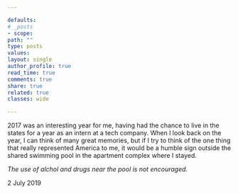 ```yaml
---

defaults:
# _posts
- scope:
path: ""
type: posts
values:
layout: single
author_profile: true
read_time: true
comments: true
share: true
related: true
classes: wide

---
```


2017 was an interesting year for me, having had the chance to live in the states for a year as an intern at a tech company. When I look back on the year, I can think of many great memories, but if I try to think of the one thing that really represented America to me, it would be a humble sign outside the shared swimming pool in the apartment complex where I stayed.

*The use of alchol and drugs near the pool is not encouraged*.

2 July 2019